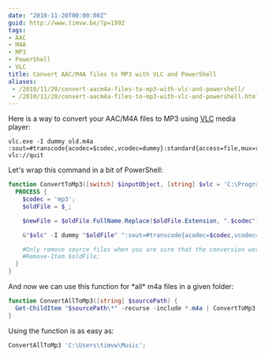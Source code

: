 ```yaml
---
date: "2010-11-20T00:00:00Z"
guid: http://www.timvw.be/?p=1992
tags:
- AAC
- M4A
- MP3
- PowerShell
- VLC
title: Convert AAC/M4A files to MP3 with VLC and PowerShell
aliases:
 - /2010/11/20/convert-aacm4a-files-to-mp3-with-vlc-and-powershell/
 - /2010/11/20/convert-aacm4a-files-to-mp3-with-vlc-and-powershell.html
---
```

Here is a way to convert your AAC/M4A files to MP3 using [VLC](http://www.videolan.org/vlc) media player:

```text
vlc.exe -I dummy old.m4a :sout=#transcode{acodec=$codec,vcodec=dummy}:standard{access=file,mux=raw,dst=new.mp3} vlc://quit
```

Let's wrap this command in a bit of PowerShell:

```powershell  
function ConvertToMp3([switch] $inputObject, [string] $vlc = 'C:\Program Files\VideoLAN\VLC\vlc.exe') {      
  PROCESS {            
    $codec = 'mp3';        
    $oldFile = $_;

    $newFile = $oldFile.FullName.Replace($oldFile.Extension, ".$codec");

    &"$vlc" -I dummy "$oldFile" ":sout=#transcode{acodec=$codec,vcodec=dummy}:standard{access=file,mux=raw,dst=\`'$newFile\`'}" vlc://quit | out-null;

    #Only remove source files when you are sure that the conversion works as you want          
    #Remove-Item $oldFile;
  }  
}
```

And now we can use this function for \*all\* m4a files in a given folder:

```powershell
function ConvertAllToMp3([string] $sourcePath) {
  Get-ChildItem "$sourcePath\*" -recurse -include *.m4a | ConvertToMp3;
}
```

Using the function is as easy as:

```powershell
ConvertAllToMp3 'C:\Users\timvw\Music';
```
